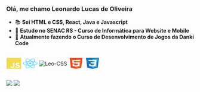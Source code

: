 ### Olá, me chamo Leonardo Lucas de Oliveira

- 📚 **Sei HTML e CSS, React, Java e Javascript**
- 🔆 **Estudo no SENAC RS - Curso de Informática para Website e Mobile**
- 👾 **Atualmente fazendo o Curso de Desenvolvimento de Jogos da Danki Code**

<div style="display: inline_block"><br>
  <img align="center" alt="Leo-Js" height="30" width="40" src="https://raw.githubusercontent.com/devicons/devicon/master/icons/javascript/javascript-plain.svg">
  <img align="center" alt="Leo-React" height="30" width="40" src="https://raw.githubusercontent.com/devicons/devicon/master/icons/react/react-original.svg">
  <img align="center" alt="Leo-CSS" height="30" width="40" src="https://cdn.jsdelivr.net/gh/devicons/devicon/icons/java/java-original.svg">
  <img align="center" alt="Leo-HTML" height="30" width="40" src="https://raw.githubusercontent.com/devicons/devicon/master/icons/html5/html5-original.svg">
  <img align="center" alt="Leo-CSS" height="30" width="40" src="https://raw.githubusercontent.com/devicons/devicon/master/icons/css3/css3-original.svg">
  
</div>
  
  ##
 
<div> 
  <a  href="https://www.instagram.com/leooo_os/" target="_blank"><img src="https://img.shields.io/badge/-Instagram-%23E4405F?style=for-the-badge&logo=instagram&logoColor=white"></a>
 	 <a  href = "mailto:iruko09@gmail.com"  target="_blank"><img src="https://img.shields.io/badge/-Gmail-%23333?style=for-the-badge&logo=gmail&logoColor=white"></a>
  
